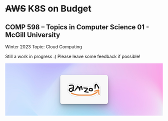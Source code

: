 # ~~AWS~~ K8S on Budget

## COMP 598 – Topics in Computer Science 01 - McGill University

Winter 2023 Topic: Cloud Computing

Still a work in progress :) Please leave some feedback if possible!

![amazing](../profile/amazing.png)
